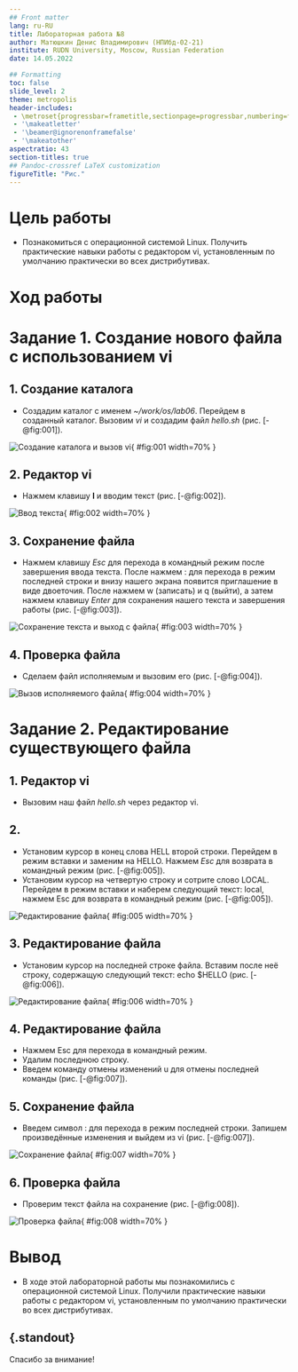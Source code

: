 ```yaml
---
## Front matter
lang: ru-RU
title: Лабораторная работа №8
author: Матюшкин Денис Владимирович (НПИбд-02-21)
institute: RUDN University, Moscow, Russian Federation
date: 14.05.2022

## Formatting
toc: false
slide_level: 2
theme: metropolis
header-includes: 
 - \metroset{progressbar=frametitle,sectionpage=progressbar,numbering=fraction}
 - '\makeatletter'
 - '\beamer@ignorenonframefalse'
 - '\makeatother'
aspectratio: 43
section-titles: true
## Pandoc-crossref LaTeX customization
figureTitle: "Рис."
---
```


# Цель работы

- Познакомиться с операционной системой Linux. Получить практические навыки работы с редактором vi, установленным по умолчанию практически во всех дистрибутивах.

# Ход работы

# Задание 1. Создание нового файла с использованием vi

## 1. Создание каталога
- Создадим каталог с именем *~/work/os/lab06*. Перейдем в созданный каталог. Вызовим *vi* и создадим файл *hello.sh* (рис. [-@fig:001]). 

![Создание каталога и вызов vi](../report/image/1.png){ #fig:001 width=70% }

## 2. Редактор vi
- Нажмем клавишу **I** и вводим текст (рис. [-@fig:002]). 

![Ввод текста](../report/image/2.png){ #fig:002 width=70% }

## 3. Сохранение файла
- Нажмем клавишу *Esc* для перехода в командный режим после завершения ввода текста. После нажмем : для перехода в режим последней строки и внизу нашего экрана появится приглашение в виде двоеточия. После нажмем w (записать) и q (выйти), а затем нажмем клавишу *Enter* для сохранения нашего текста и завершения работы (рис. [-@fig:003]).

![Сохранение текста и выход с файла](../report/image/3.png){ #fig:003 width=70% }

## 4. Проверка файла
- Сделаем файл исполняемым и вызовим его (рис. [-@fig:004]).

![Вызов исполняемого файла](../report/image/4.png){ #fig:004 width=70% }

# Задание 2. Редактирование существующего файла

## 1. Редактор vi
- Вызовим наш файл *hello.sh* через редактор vi.

## 2. 
- Установим курсор в конец слова HELL второй строки. Перейдем в режим вставки и заменим на HELLO. Нажмем *Esc* для возврата в командный режим (рис. [-@fig:005]).
- Установим курсор на четвертую строку и сотрите слово LOCAL. Перейдем в режим вставки и наберем следующий текст: local, нажмем Esc для возврата в командный режим (рис. [-@fig:005]).

![Редактирование файла](../report/image/5.png){ #fig:005 width=70% }

## 3. Редактирование файла
- Установим курсор на последней строке файла. Вставим после неё строку, содержащую следующий текст: echo $HELLO (рис. [-@fig:006]).

![Редактирование файла](../report/image/6.png){ #fig:006 width=70% }

## 4. Редактирование файла
- Нажмем Esc для перехода в командный режим.
- Удалим последнюю строку. 
- Введем команду отмены изменений u для отмены последней команды (рис. [-@fig:007]).

## 5. Сохранение файла
- Введем символ : для перехода в режим последней строки. Запишем произведённые изменения и выйдем из vi (рис. [-@fig:007]).

![Сохранение файла](../report/image/7.png){ #fig:007 width=70% }

## 6. Проверка файла
- Проверим текст файла на сохранение (рис. [-@fig:008]).

![Проверка файла](../report/image/8.jpg){ #fig:008 width=70% }

# Вывод

- В ходе этой лабораторной работы мы познакомились с операционной системой Linux. Получили практические навыки работы с редактором vi, установленным по умолчанию практически во всех дистрибутивах.

## {.standout}

Спасибо за внимание!











